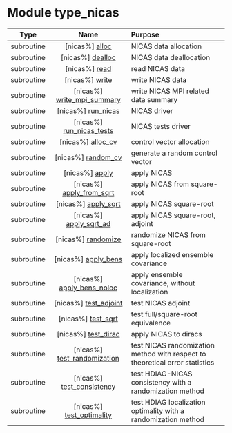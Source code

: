 # Module type_nicas

| Type | Name | Purpose |
| :--: | :--: | :---------- |
| subroutine | [nicas%] [alloc](https://github.com/benjaminmenetrier/bump/tree/master/src/type_nicas.F90#L74) | NICAS data allocation |
| subroutine | [nicas%] [dealloc](https://github.com/benjaminmenetrier/bump/tree/master/src/type_nicas.F90#L113) | NICAS data deallocation |
| subroutine | [nicas%] [read](https://github.com/benjaminmenetrier/bump/tree/master/src/type_nicas.F90#L141) | read NICAS data |
| subroutine | [nicas%] [write](https://github.com/benjaminmenetrier/bump/tree/master/src/type_nicas.F90#L284) | write NICAS data |
| subroutine | [nicas%] [write_mpi_summary](https://github.com/benjaminmenetrier/bump/tree/master/src/type_nicas.F90#L391) | write NICAS MPI related data summary |
| subroutine | [nicas%] [run_nicas](https://github.com/benjaminmenetrier/bump/tree/master/src/type_nicas.F90#L474) | NICAS driver |
| subroutine | [nicas%] [run_nicas_tests](https://github.com/benjaminmenetrier/bump/tree/master/src/type_nicas.F90#L540) | NICAS tests driver |
| subroutine | [nicas%] [alloc_cv](https://github.com/benjaminmenetrier/bump/tree/master/src/type_nicas.F90#L670) | control vector allocation |
| subroutine | [nicas%] [random_cv](https://github.com/benjaminmenetrier/bump/tree/master/src/type_nicas.F90#L722) | generate a random control vector |
| subroutine | [nicas%] [apply](https://github.com/benjaminmenetrier/bump/tree/master/src/type_nicas.F90#L749) | apply NICAS |
| subroutine | [nicas%] [apply_from_sqrt](https://github.com/benjaminmenetrier/bump/tree/master/src/type_nicas.F90#L1004) | apply NICAS from square-root |
| subroutine | [nicas%] [apply_sqrt](https://github.com/benjaminmenetrier/bump/tree/master/src/type_nicas.F90#L1046) | apply NICAS square-root |
| subroutine | [nicas%] [apply_sqrt_ad](https://github.com/benjaminmenetrier/bump/tree/master/src/type_nicas.F90#L1247) | apply NICAS square-root, adjoint |
| subroutine | [nicas%] [randomize](https://github.com/benjaminmenetrier/bump/tree/master/src/type_nicas.F90#L1468) | randomize NICAS from square-root |
| subroutine | [nicas%] [apply_bens](https://github.com/benjaminmenetrier/bump/tree/master/src/type_nicas.F90#L1539) | apply localized ensemble covariance |
| subroutine | [nicas%] [apply_bens_noloc](https://github.com/benjaminmenetrier/bump/tree/master/src/type_nicas.F90#L1598) | apply ensemble covariance, without localization |
| subroutine | [nicas%] [test_adjoint](https://github.com/benjaminmenetrier/bump/tree/master/src/type_nicas.F90#L1653) | test NICAS adjoint |
| subroutine | [nicas%] [test_sqrt](https://github.com/benjaminmenetrier/bump/tree/master/src/type_nicas.F90#L1735) | test full/square-root equivalence |
| subroutine | [nicas%] [test_dirac](https://github.com/benjaminmenetrier/bump/tree/master/src/type_nicas.F90#L1850) | apply NICAS to diracs |
| subroutine | [nicas%] [test_randomization](https://github.com/benjaminmenetrier/bump/tree/master/src/type_nicas.F90#L1916) | test NICAS randomization method with respect to theoretical error statistics |
| subroutine | [nicas%] [test_consistency](https://github.com/benjaminmenetrier/bump/tree/master/src/type_nicas.F90#L2019) | test HDIAG-NICAS consistency with a randomization method |
| subroutine | [nicas%] [test_optimality](https://github.com/benjaminmenetrier/bump/tree/master/src/type_nicas.F90#L2106) | test HDIAG localization optimality with a randomization method |
